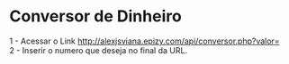 # Conversor de Dinheiro

1 - Acessar o Link http://alexjsviana.epizy.com/api/conversor.php?valor=
<br />
2 - Inserir o numero que deseja no final da URL.
